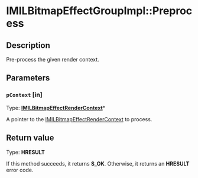 # IMILBitmapEffectGroupImpl::Preprocess

## Description

Pre-process the given render context.

## Parameters

### `pContext` [in]

Type: **[IMILBitmapEffectRenderContext](https://learn.microsoft.com/previous-versions/windows/desktop/api/mileffects/nn-mileffects-imilbitmapeffectrendercontext)***

A pointer to the [IMILBitmapEffectRenderContext](https://learn.microsoft.com/previous-versions/windows/desktop/api/mileffects/nn-mileffects-imilbitmapeffectrendercontext) to process.

## Return value

Type: **HRESULT**

If this method succeeds, it returns **S_OK**. Otherwise, it returns an **HRESULT** error code.